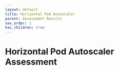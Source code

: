 ```yaml
---
layout: default
title: Horizontal Pod Autoscaler
parent: Assessment Results
nav_order: 1
has_children: true
---
```


# Horizontal Pod Autoscaler Assessment